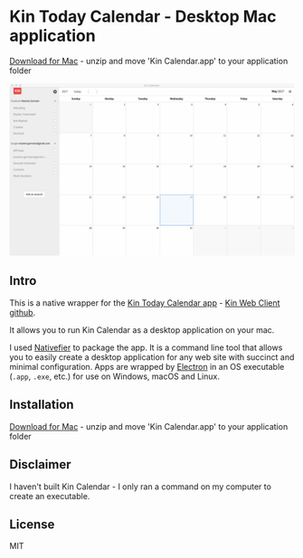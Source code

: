 # Kin Today Calendar - Desktop Mac application

[Download for Mac](https://github.com/mxgr/kin-calendar-desktop/raw/master/kincalendar.app.zip) - unzip and move 'Kin Calendar.app' to your application folder

![App](screenshots/app.png)

## Intro

This is a native wrapper for the [Kin Today Calendar app](https://kin.today/) - [Kin Web Client github](https://github.com/KinToday/kin-web-client).

It allows you to run Kin Calendar as a desktop application on your mac.

I used [Nativefier](https://github.com/jiahaog/nativefier) to package the app. It is a command line tool that allows you to easily create a desktop application for any web site with succinct and minimal configuration. Apps are wrapped by [Electron](http://electron.atom.io) in an OS executable (`.app`, `.exe`, etc.) for use on Windows, macOS and Linux.


## Installation

[Download for Mac](https://github.com/mxgr/kin-calendar-desktop/raw/master/kincalendar.app.zip) - unzip and move 'Kin Calendar.app' to your application folder

## Disclaimer

I haven't built Kin Calendar - I only ran a command on my computer to create an executable.

## License

MIT